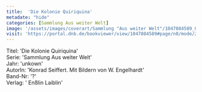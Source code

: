 ```yaml
---
title:  'Die Kolonie Quiriquina'
metadate: "hide"
categories: [Sammlung Aus weiter Welt]
image: '/assets/images/coverart/Sammlung "Aus weiter Welt"/1047084589_00000010.jpg'
visit: 'https://portal.dnb.de/bookviewer/view/1047084589#page/n0/mode/2up'
---
```

Titel: 'Die Kolonie Quiriquina' <br>
Serie: 'Sammlung Aus weiter Welt' <br>
Jahr: 'unkown' <br>
AutorIn: 'Konrad Seiffert. Mit Bildern von W. Engelhardt' <br>
Band-Nr: '?' <br>
Verlag: ' Enßlin  Laiblin'